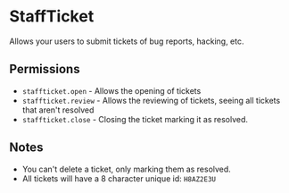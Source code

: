 # StaffTicket
Allows your users to submit tickets of bug reports, hacking, etc.
## Permissions
- `staffticket.open` - Allows the opening of tickets
- `staffticket.review` - Allows the reviewing of tickets, seeing all tickets that aren't resolved
- `staffticket.close` - Closing the ticket marking it as resolved.
## Notes
- You can't delete a ticket, only marking them as resolved.
- All tickets will have a 8 character unique id: `H8AZ2E3U` 
